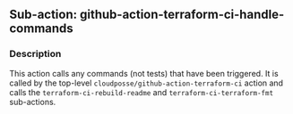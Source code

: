 ## Sub-action: github-action-terraform-ci-handle-commands

### Description

This action calls any commands (not tests) that have been triggered. It is called by the top-level `cloudposse/github-action-terraform-ci` action and calls the `terraform-ci-rebuild-readme` and `terraform-ci-terraform-fmt` sub-actions.

